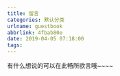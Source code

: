 ```yaml
---
title: 留言
categories: 默认分类
urlname: guestbook
abbrlink: 4fbab80e
date: 2019-04-05 07:18:00
tags:
---
```

<!--markdown-->有什么想说的可以在此畅所欲言哦~~~~